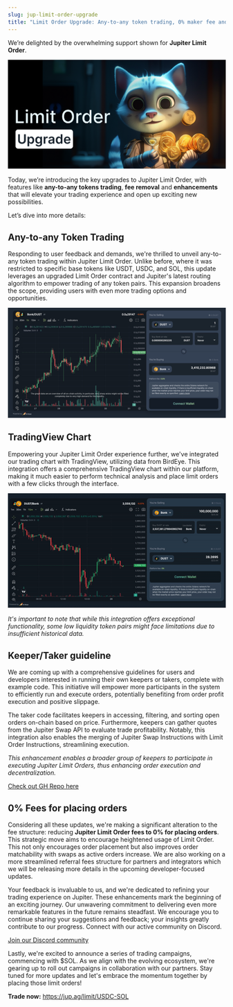 ```yaml
---
slug: jup-limit-order-upgrade
title: "Limit Order Upgrade: Any-to-any token trading, 0% maker fee and more!"
---
```


We’re delighted by the overwhelming support shown for **Jupiter Limit Order**.

![Limit Order Upgrade](limit-order-upgrade.png)

Today, we’re introducing the key upgrades to Jupiter Limit Order, with features like **any-to-any tokens trading**, **fee removal** and **enhancements** that will elevate your trading experience and open up exciting new possibilities.

Let’s dive into more details:

## Any-to-any Token Trading

Responding to user feedback and demands, we're thrilled to unveil any-to-any token trading within Jupiter Limit Order. Unlike before, where it was restricted to specific base tokens like USDT, USDC, and SOL, this update leverages an upgraded Limit Order contract and Jupiter's latest routing algorithm to empower trading of any token pairs. This expansion broadens the scope, providing users with even more trading options and opportunities.

![Limit Order Upgrade1](limit-order-upgrade1.jpg)

## TradingView Chart

Empowering your Jupiter Limit Order experience further, we've integrated our trading chart with TradingView, utilizing data from BirdEye. This integration offers a comprehensive TradingView chart within our platform, making it much easier to perform technical analysis and place limit orders with a few clicks through the interface.

![Limit Order Upgrade2](limit-order-upgrade2.gif)

*It's important to note that while this integration offers exceptional functionality, some low liquidity token pairs might face limitations due to insufficient historical data.*

## Keeper/Taker guideline

We are coming up with a comprehensive guidelines for users and developers interested in running their own keepers or takers, complete with example code. This initiative will empower more participants in the system to efficiently run and execute orders, potentially benefiting from order profit execution and positive slippage.

The taker code facilitates keepers in accessing, filtering, and sorting open orders on-chain based on price. Furthermore, keepers can gather quotes from the Jupiter Swap API to evaluate trade profitability. Notably, this integration also enables the merging of Jupiter Swap Instructions with Limit Order Instructions, streamlining execution.

*This enhancement enables a broader group of keepers to participate in executing Jupiter Limit Orders, thus enhancing order execution and decentralization.*

[Check out GH Repo here](https://github.com/jup-ag/limit-order-taker-example)

## 0% Fees for placing orders

Considering all these updates, we're making a significant alteration to the fee structure: reducing **Jupiter Limit Order fees to 0% for placing orders**. This strategic move aims to encourage heightened usage of Limit Order. This not only encourages order placement but also improves order matchability with swaps as active orders increase.  We are also working on a more streamlined referral fees structure for partners and integrators which we will be releasing more details in the upcoming developer-focused updates.

Your feedback is invaluable to us, and we're dedicated to refining your trading experience on Jupiter. These enhancements mark the beginning of an exciting journey. Our unwavering commitment to delivering even more remarkable features in the future remains steadfast. We encourage you to continue sharing your suggestions and feedback; your insights greatly contribute to our progress. Connect with our active community on Discord.

[Join our Discord community](https://discord.gg/jup)

Lastly, we're excited to announce a series of trading campaigns, commencing with $SOL. As we align with the evolving ecosystem, we're gearing up to roll out campaigns in collaboration with our partners. Stay tuned for more updates and let's embrace the momentum together by placing those limit orders!

**Trade now:** https://jup.ag/limit/USDC-SOL 

